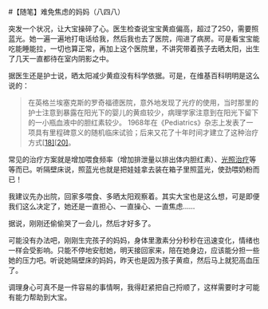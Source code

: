 #【随笔】难免焦虑的妈妈（八四八）

突发一个状况，让大宝操碎了心。医生检查说宝宝黄疸偏高，超过了250，需要照蓝光。她一遍一遍地打电话给我，然后我也去了医院，闯进了病房。可是看宝宝能吃能睡能拉，一切也算正常，再加上这个医院里，不讲究带着孩子去晒太阳，出生了几天一直都待在室内阴影之中。

据医生还是护士说，晒太阳减少黄疸没有科学依据。可是，在维基百科明明是这么说的：

> 在英格兰埃塞克斯的罗奇福德医院，意外地发现了光疗的使用，当时那里的护士注意到暴露在阳光下的婴儿的黄疸较少，病理学家注意到在阳光下留下的一小瓶血液中的胆红素较少。 1968年在《Pediatrics》杂志上发表了一项具有里程碑意义的随机临床试验；后来又花了十年时间才建立了这种治疗方式[[18\]](https://zh.wikipedia.org/wiki/新生兒黃疸#cite_note-SBM-18)[[20\]](https://zh.wikipedia.org/wiki/新生兒黃疸#cite_note-20)。

常见的治疗方案就是增加喂食频率（增加排泄量以排出体内胆红素）、[光照治疗](https://zh.wikipedia.org/wiki/光照治療)等等而已。听隔壁床说，照蓝光也就是把娃娃拿去装在箱子里照蓝光，使劲喂奶粉而已！

我建议先办出院，回家多喂食、多晒太阳观察着。其实大宝也是这么想，可是即便我们这么决定了，她还是一直担心、一直操心、一直焦虑……

据说，刚刚还偷偷哭了一会儿，然后才好多了。

可能没有办法吧，刚刚生完孩子的妈妈，身体里激素分分秒秒在迅速变化，情绪也一样会受影响。只能不停地安慰她，明天接回家来，陪在她身边，应该能分担一些她的压力吧。听说她隔壁床的妈妈，昨天也是因为孩子黄疸，然后马上就犯高血压了。

调理身心可真不是一件容易的事情啊，我得赶紧把自己捋顺了，这样需要时才可能有能力帮助到大宝。
